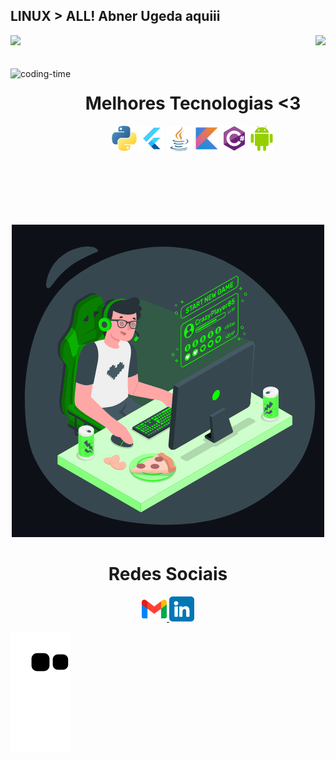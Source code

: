 ## LINUX > ALL! Abner Ugeda aquiii

<div>
  
  <img  height="180em" src="https://github-readme-stats.vercel.app/api?username=Abnerugeda&show_icons=true&theme=chartreuse-dark&include_all_commits=true&count_private=true"/>
  <img align="right" height="180em" src="https://github-readme-stats.vercel.app/api/top-langs/?username=Abnerugeda&layout=compact&langs_count=16&theme=chartreuse-dark"/>
</div>
<br>

<div  align="center"> 
  <div style="display: inline_block"><br>
    <img align="left" height="250" alt="coding-time" src="code.gif">
    <h1 align="center">Melhores Tecnologias <3</h1>
    <img align="center" height="40" width="40" alt="python-icon"  src="python.png">
    <img align="center" height="40" width="40" alt="flutter-icon"  src="flutter.svg">
    <img align="center" height="40" width="40" alt="java-icon"  src="java.png">
    <img align="center" height="40" width="40" alt="kotlin-icon"  src="kotlin.svg">
    <img align="center" height="40" width="40" alt="csharp-icon"  src="csharp.svg">
    <img align="center" height="40" width="40" alt="android-icon"  src="android.svg">
   </div>
  
  ![programming gif](programming.gif)
  <h1 align="center">Redes Sociais</h1>
    <a href = "mailto: devabnerugeda@gmail.com">
      <img width="40" src="gmail.png">
    </a>
    <a href = "https://www.linkedin.com/in/abner-ugeda/">
      <img width="40" src="linkedin.png">
    </a>
</div>
  
![Snake animation](https://github.com/Abnerugeda/Abnerugeda/blob/output/github-contribution-grid-snake.svg)

